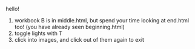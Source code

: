 hello!
1. workbook B is in middle.html, but spend your time looking at end.html too! (you have already seen beginning.html)
2. toggle lights with T
3. click into images, and click out of them again to exit



